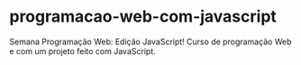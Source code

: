 # programacao-web-com-javascript
 Semana Programação Web: Edição JavaScript! Curso de programação Web e com um projeto feito com JavaScript.
